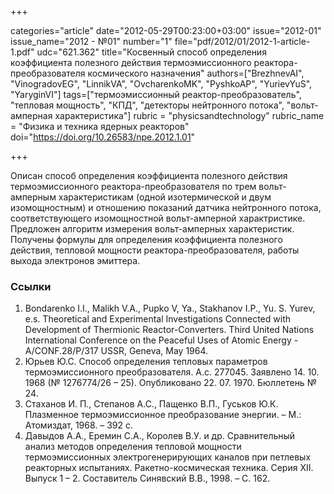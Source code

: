 +++

categories="article"
date="2012-05-29T00:23:00+03:00"
issue="2012-01"
issue_name="2012 - №01"
number="1"
file="pdf/2012/01/2012-1-article-1.pdf"
udc="621.362"
title="Косвенный способ определения коэффициента полезного действия термоэмиссионного реактора-преобразователя космического назначения"
authors=["BrezhnevAI", "VinogradovEG", "LinnikVA", "OvcharenkoMK", "PyshkoAP", "YurievYuS", "YaryginVI"]
tags=["термоэмиссионный реактор-преобразователь", "тепловая мощность", "КПД", "детекторы нейтронного потока", "вольт-амперная характеристика"]
rubric = "physicsandtechnology"
rubric_name = "Физика и техника ядерных реакторов"
doi="https://doi.org/10.26583/npe.2012.1.01"

+++

Описан способ определения коэффициента полезного действия термоэмиссионного реактора-преобразователя по трем вольт-амперным характеристикам (одной изотермической и двум изомощностным) и отношению показаний датчика нейтронного потока, соответствующего изомощностной вольт-амперной характристике. Предложен алгоритм измерения вольт-амперных характеристик. Получены формулы для определения коэффициента полезного действия, тепловой мощности реактора-преобразователя, работы выхода электронов эмиттера.

### Ссылки

1. Bondarenko I.I., Malikh V.A., Pupko V, Ya., Stakhanov I.P., Yu. S. Yurev, e.s. Theoretical and Experimental Investigations Connected with Development of Thermionic Reactor-Converters. Third United Nations International Conference on the Peaceful Uses of Atomic Energy -A/CONF.28/P/317 USSR, Geneva, May 1964.
2. Юрьев Ю.С. Способ определения тепловых параметров термоэмиссионного преобразователя. А.с. 277045. Заявлено 14. 10. 1968 (№ 1276774/26 – 25). Опубликовано 22. 07. 1970. Бюллетень № 24.
3. Стаханов И. П., Степанов А.С., Пащенко В.П., Гуськов Ю.К. Плазменное термоэмиссионное преобразование энергии. – М.: Атомиздат, 1968. – 392 с.
4. Давыдов А.А., Еремин С.А., Королев В.У. и др. Сравнительный анализ методов определения тепловой мощности термоэмиссионных электрогенерирующих каналов при петлевых реакторных испытаниях. Ракетно-космическая техника. Серия XII. Выпуск 1 – 2. Составитель Синявский В.В., 1998. – С. 162.